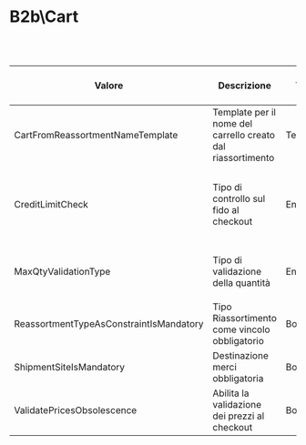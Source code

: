 # B2b\Cart

<br><br>

| Valore | Descrizione | Tipo | Valori | Valore di default |
| --- | --- | --- | --- | --- |
| CartFromReassortmentNameTemplate | Template per il nome del carrello creato dal riassortimento | Template | <ul>  <li>CreationDate</li> <li>ReassortmentType.Description</li></ul>|  |
| CreditLimitCheck | Tipo di controllo sul fido al checkout | Enum | <ul>  <li>0 => Nessun controllo</li> <li>1 => Importo totale (con IVA e spese accessorie incluse)</li> <li>2 => Totale merce (IVA esclusa)</li></ul>|  |
| MaxQtyValidationType | Tipo di validazione della quantità | Enum | <ul>  <li>0 => Nessun controllo</li> <li>1 => In confronto alla disponibilità</li></ul>| 0 |
| ReassortmentTypeAsConstraintIsMandatory | Tipo Riassortimento come vincolo obbligatorio | Boolean | <ul> </ul>|  |
| ShipmentSiteIsMandatory | Destinazione merci obbligatoria | Boolean | <ul> </ul>|  |
| ValidatePricesObsolescence | Abilita la validazione dei prezzi al checkout | Boolean | <ul> </ul>| True |

